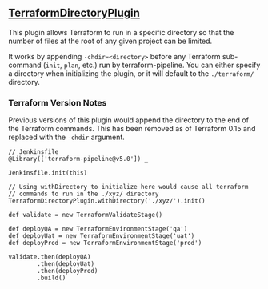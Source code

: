 ## [TerraformDirectoryPlugin](../src/TerraformDirectoryPlugin.groovy)

This plugin allows Terraform to run in a specific directory so that the number of files at the root of any given project can be limited.

It works by appending `-chdir=<directory>` before any Terraform sub-command (`init`, `plan`, etc.) run by terraform-pipeline. You can either specify a directory when initializing the plugin, or it will default to the `./terraform/` directory.

### Terraform Version Notes
Previous versions of this plugin would append the directory to the end of the Terraform commands. This has been removed as of Terraform 0.15 and replaced with the `-chdir` argument.

```
// Jenkinsfile
@Library(['terraform-pipeline@v5.0']) _

Jenkinsfile.init(this)

// Using withDirectory to initialize here would cause all terraform
// commands to run in the ./xyz/ directory
TerraformDirectoryPlugin.withDirectory('./xyz/').init()

def validate = new TerraformValidateStage()

def deployQA = new TerraformEnvironmentStage('qa')
def deployUat = new TerraformEnvironmentStage('uat')
def deployProd = new TerraformEnvironmentStage('prod')

validate.then(deployQA)
        .then(deployUat)
        .then(deployProd)
        .build()
```
